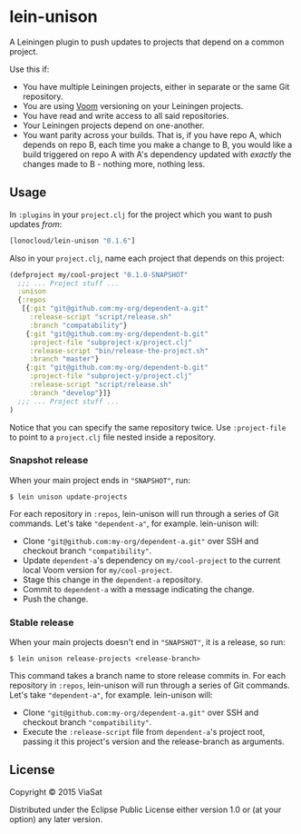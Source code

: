 # lein-unison

A Leiningen plugin to push updates to projects that depend on a common project.

Use this if:

- You have multiple Leiningen projects, either in separate or the same Git repository.
- You are using [Voom](https://github.com/LonoCloud/lein-voom) versioning on your Leiningen projects.
- You have read and write access to all said repositories.
- Your Leiningen projects depend on one-another.
- You want parity across your builds. That is, if you have repo A, which depends on repo B, each time you make a change to B, you would like a build triggered on repo A with A's dependency updated with *exactly* the changes made to B - nothing more, nothing less.

## Usage

In `:plugins` in your `project.clj` for the project which you want to push updates *from*:

```clojure
[lonocloud/lein-unison "0.1.6"]
```

Also in your `project.clj`, name each project that depends on this project:

```clojure
(defproject my/cool-project "0.1.0-SNAPSHOT"
  ;;; ... Project stuff ...
  :unison
  {:repos
   [{:git "git@github.com:my-org/dependent-a.git"
     :release-script "script/release.sh"
     :branch "compatability"}
    {:git "git@github.com:my-org/dependent-b.git"
     :project-file "subproject-x/project.clj"
     :release-script "bin/release-the-project.sh"
     :branch "master"}
    {:git "git@github.com:my-org/dependent-b.git"
     :project-file "subproject-y/project.clj"
     :release-script "script/release.sh"
     :branch "develop"}]}
  ;;; ... Project stuff ...
)
```

Notice that you can specify the same repository twice. Use `:project-file` to point to a `project.clj` file nested inside a repository.

### Snapshot release

When your main project ends in `"SNAPSHOT"`, run:

```
$ lein unison update-projects
```

For each repository in `:repos`, lein-unison will run through a series of
Git commands. Let's take `"dependent-a"`, for example. lein-unison will:

- Clone `"git@github.com:my-org/dependent-a.git"` over SSH and checkout branch `"compatibility"`.
- Update `dependent-a`'s dependency on `my/cool-project` to the current local Voom version for `my/cool-project`.
- Stage this change in the `dependent-a` repository.
- Commit to `dependent-a` with a message indicating the change.
- Push the change.

### Stable release

When your main projects doesn't end in `"SNAPSHOT"`, it is a release, so run:

```
$ lein unison release-projects <release-branch>
```

This command takes a branch name to store release commits in.
For each repository in `:repos`, lein-unison will run through a series of
Git commands. Let's take `"dependent-a"`, for example. lein-unison will:

- Clone `"git@github.com:my-org/dependent-a.git"` over SSH and checkout branch `"compatibility"`.
- Execute the `:release-script` file from `dependent-a`'s project root, passing it this project's version and the release-branch as arguments.

## License

Copyright © 2015 ViaSat

Distributed under the Eclipse Public License either version 1.0 or (at
your option) any later version.
